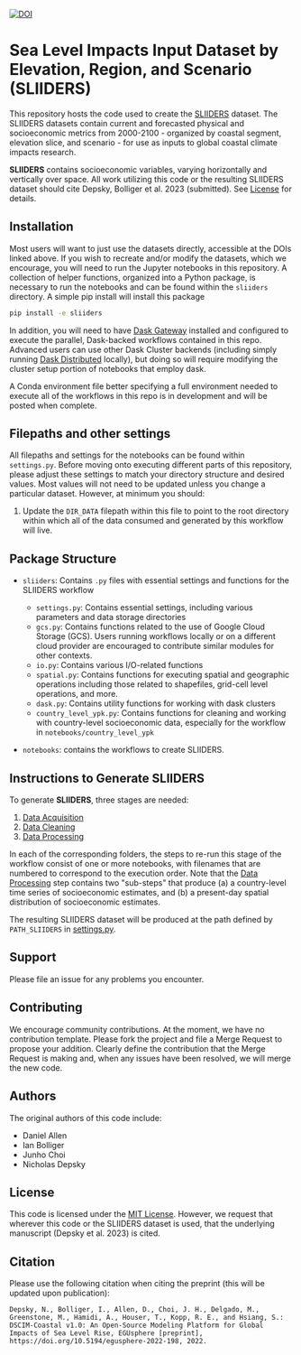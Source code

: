 [![DOI](https://zenodo.org/badge/DOI/10.5281/zenodo.6449230.svg)](https://doi.org/10.5281/zenodo.6449230)

# Sea Level Impacts Input Dataset by Elevation, Region, and Scenario (SLIIDERS)

This repository hosts the code used to create the [SLIIDERS](https://doi.org/10.5281/zenodo.6449230) dataset. The SLIIDERS datasets contain current and forecasted physical and socioeconomic metrics from 2000-2100 - organized by coastal segment, elevation slice, and scenario - for use as inputs to global coastal climate impacts research.

**SLIIDERS** contains socioeconomic variables, varying horizontally and vertically over space. All work utilizing this code or the resulting SLIIDERS dataset should cite Depsky, Bolliger et al. 2023 (submitted). See [License](#license) for details.

## Installation

Most users will want to just use the datasets directly, accessible at the DOIs linked above. If you wish to recreate and/or modify the datasets, which we encourage, you will need to run the Jupyter notebooks in this repository. A collection of helper functions, organized into a Python package, is necessary to run the notebooks and can be found within the `sliiders` directory. A simple pip install will install this package

```bash
pip install -e sliiders
```

In addition, you will need to have [Dask Gateway](https://gateway.dask.org) installed and configured to execute the parallel, Dask-backed workflows contained in this repo. Advanced users can use other Dask Cluster backends (including simply running [Dask Distributed](https://distributed.dask.org) locally), but doing so will require modifying the cluster setup portion of notebooks that employ dask.

A Conda environment file better specifying a full environment needed to execute all of the workflows in this repo is in development and will be posted when complete.

## Filepaths and other settings

All filepaths and settings for the notebooks can be found within `settings.py`. Before moving onto executing different parts of this repository, please adjust these settings to match your directory structure and desired values. Most values will not need to be updated unless you change a particular dataset. However, at minimum you should:

1. Update the `DIR_DATA` filepath within this file to point to the root directory within which all of the data consumed and generated by this workflow will live.

## Package Structure

* `sliiders`: Contains `.py` files with essential settings and functions for the SLIIDERS workflow
  * `settings.py`: Contains essential settings, including various parameters and data storage directories
  * `gcs.py`: Contains functions related to the use of Google Cloud Storage (GCS). Users running workflows locally or on a different cloud provider are encouraged to contribute similar modules for other contexts.
  * `io.py`: Contains various I/O-related functions
  * `spatial.py`: Contains functions for executing spatial and geographic operations including those related to shapefiles, grid-cell level operations, and more.
  * `dask.py`: Contains utility functions for working with dask clusters
  * `country_level_ypk.py`: Contains functions for cleaning and working with country-level socioeconomic data, especially for the workflow in `notebooks/country_level_ypk`

* `notebooks`: contains the workflows to create SLIIDERS.

## Instructions to Generate SLIIDERS

To generate **SLIIDERS**, three stages are needed:

1. [Data Acquisition](notebooks/data-acquisition)
2. [Data Cleaning](notebooks/data-cleaning)
3. [Data Processing](notebooks/data-processing)

In each of the corresponding folders, the steps to re-run this stage of the workflow consist of one or more notebooks, with filenames that are numbered to correspond to the execution order. Note that the [Data Processing](notebooks/data-processing) step contains two "sub-steps" that produce (a) a country-level time series of socioeconomic estimates, and (b) a present-day spatial distribution of socioeconomic estimates.

The resulting SLIIDERS dataset will be produced at the path defined by `PATH_SLIIDERS` in [settings.py](sliiders/settings.py).

## Support

Please file an issue for any problems you encounter.

## Contributing

We encourage community contributions. At the moment, we have no contribution template. Please fork the project and file a Merge Request to propose your addition. Clearly define the contribution that the Merge Request is making and, when any issues have been resolved, we will merge the new code.

## Authors

The original authors of this code include:
* Daniel Allen
* Ian Bolliger
* Junho Choi
* Nicholas Depsky

## License

This code is licensed under the [MIT License](./LICENSE). However, we request that wherever this code or the SLIIDERS dataset is used, that the underlying manuscript (Depsky et al. 2023) is cited.

## Citation

Please use the following citation when citing the preprint (this will be updated upon publication):

```
Depsky, N., Bolliger, I., Allen, D., Choi, J. H., Delgado, M., Greenstone, M., Hamidi, A., Houser, T., Kopp, R. E., and Hsiang, S.: DSCIM-Coastal v1.0: An Open-Source Modeling Platform for Global Impacts of Sea Level Rise, EGUsphere [preprint], https://doi.org/10.5194/egusphere-2022-198, 2022.
```